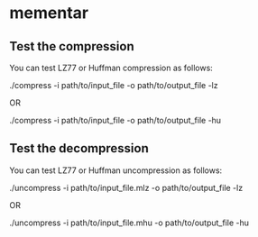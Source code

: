 # mementar

## Test the compression

You can test LZ77 or Huffman compression as follows:

./compress -i path/to/input_file -o path/to/output_file -lz

OR

./compress -i path/to/input_file -o path/to/output_file -hu

## Test the decompression

You can test LZ77 or Huffman uncompression as follows:

./uncompress -i path/to/input_file.mlz -o path/to/output_file -lz

OR

./uncompress -i path/to/input_file.mhu -o path/to/output_file -hu
